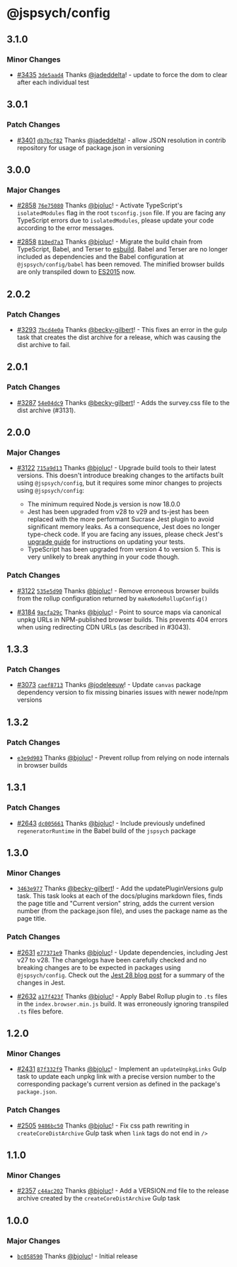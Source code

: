 # @jspsych/config

## 3.1.0

### Minor Changes

- [#3435](https://github.com/jspsych/jsPsych/pull/3435) [`3de5aad4`](https://github.com/jspsych/jsPsych/commit/3de5aad43b538be56a3957be5beb6e9910b74267) Thanks [@jadeddelta](https://github.com/jadeddelta)! - update to force the dom to clear after each individual test

## 3.0.1

### Patch Changes

- [#3401](https://github.com/jspsych/jsPsych/pull/3401) [`db7bcf82`](https://github.com/jspsych/jsPsych/commit/db7bcf82f6491ac8d02c7c4cf89e42d4ddcde1d9) Thanks [@jadeddelta](https://github.com/jadeddelta)! - allow JSON resolution in contrib repository for usage of package.json in versioning

## 3.0.0

### Major Changes

- [#2858](https://github.com/jspsych/jsPsych/pull/2858) [`76e75080`](https://github.com/jspsych/jsPsych/commit/76e75080247e936c6ae8a8227517fb95ce74974b) Thanks [@bjoluc](https://github.com/bjoluc)! - Activate TypeScript's `isolatedModules` flag in the root `tsconfig.json` file. If you are facing any TypeScript errors due to `isolatedModules`, please update your code according to the error messages.

- [#2858](https://github.com/jspsych/jsPsych/pull/2858) [`810ed7a3`](https://github.com/jspsych/jsPsych/commit/810ed7a3d1d9181cf25a9cb11ddd37914cd97483) Thanks [@bjoluc](https://github.com/bjoluc)! - Migrate the build chain from TypeScript, Babel, and Terser to [esbuild](https://esbuild.github.io/). Babel and Terser are no longer included as dependencies and the Babel configuration at `@jspsych/config/babel` has been removed. The minified browser builds are only transpiled down to [ES2015](https://caniuse.com/es6) now.

## 2.0.2

### Patch Changes

- [#3293](https://github.com/jspsych/jsPsych/pull/3293) [`7bcd4e0a`](https://github.com/jspsych/jsPsych/commit/7bcd4e0a25b46e2cf384f6b747092e75fabce00f) Thanks [@becky-gilbert](https://github.com/becky-gilbert)! - This fixes an error in the gulp task that creates the dist archive for a release, which was causing the dist archive to fail.

## 2.0.1

### Patch Changes

- [#3287](https://github.com/jspsych/jsPsych/pull/3287) [`54e04dc9`](https://github.com/jspsych/jsPsych/commit/54e04dc93f54a7a019db1fee4961dcc5e02b6fc0) Thanks [@becky-gilbert](https://github.com/becky-gilbert)! - Adds the survey.css file to the dist archive (#3131).

## 2.0.0

### Major Changes

- [#3122](https://github.com/jspsych/jsPsych/pull/3122) [`715a9d13`](https://github.com/jspsych/jsPsych/commit/715a9d130ec1d4772ce0b61956d8c19be5348fca) Thanks [@bjoluc](https://github.com/bjoluc)! - Upgrade build tools to their latest versions. This doesn't introduce breaking changes to the artifacts built using `@jspsych/config`, but it requires some minor changes to projects using `@jspsych/config`:

  - The minimum required Node.js version is now 18.0.0
  - Jest has been upgraded from v28 to v29 and ts-jest has been replaced with the more performant Sucrase Jest plugin to avoid significant memory leaks. As a consequence, Jest does no longer type-check code. If you are facing any issues, please check Jest's [upgrade guide](https://jestjs.io/docs/upgrading-to-jest29) for instructions on updating your tests.
  - TypeScript has been upgraded from version 4 to version 5. This is very unlikely to break anything in your code though.

### Patch Changes

- [#3122](https://github.com/jspsych/jsPsych/pull/3122) [`535e5d90`](https://github.com/jspsych/jsPsych/commit/535e5d903c4a5d6c71f3eecb73bc62b51e044a1f) Thanks [@bjoluc](https://github.com/bjoluc)! - Remove erroneous browser builds from the rollup configuration returned by `makeNodeRollupConfig()`

- [#3184](https://github.com/jspsych/jsPsych/pull/3184) [`9acfa29c`](https://github.com/jspsych/jsPsych/commit/9acfa29c8db1d7a8816c53ac49651f15493f2cf4) Thanks [@bjoluc](https://github.com/bjoluc)! - Point to source maps via canonical unpkg URLs in NPM-published browser builds. This prevents 404 errors when using redirecting CDN URLs (as described in #3043).

## 1.3.3

### Patch Changes

- [#3073](https://github.com/jspsych/jsPsych/pull/3073) [`caef8713`](https://github.com/jspsych/jsPsych/commit/caef8713e28fd0c4ed85ba86c27254ee8418087a) Thanks [@jodeleeuw](https://github.com/jodeleeuw)! - Update `canvas` package dependency version to fix missing binaries issues with newer node/npm versions

## 1.3.2

### Patch Changes

- [`e3e9d903`](https://github.com/jspsych/jsPsych/commit/e3e9d903462663b694633cdf873accefda453961) Thanks [@bjoluc](https://github.com/bjoluc)! - Prevent rollup from relying on node internals in browser builds

## 1.3.1

### Patch Changes

- [#2643](https://github.com/jspsych/jsPsych/pull/2643) [`dc005661`](https://github.com/jspsych/jsPsych/commit/dc005661420dcc5c8aec62651687fc9aeac5fb65) Thanks [@bjoluc](https://github.com/bjoluc)! - Include previously undefined `regeneratorRuntime` in the Babel build of the `jspsych` package

## 1.3.0

### Minor Changes

- [`3463e977`](https://github.com/jspsych/jsPsych/commit/3463e9778f3c2787b9c75c0f9bd7d19cc79798b3) Thanks [@becky-gilbert](https://github.com/becky-gilbert)! - Add the updatePluginVersions gulp task. This task looks at each of the docs/plugins markdown files, finds the page title and "Current version" string, adds the current version number (from the package.json file), and uses the package name as the page title.

### Patch Changes

- [#2631](https://github.com/jspsych/jsPsych/pull/2631) [`e77371e9`](https://github.com/jspsych/jsPsych/commit/e77371e94b3496361138d681c16840829f4c5cd2) Thanks [@bjoluc](https://github.com/bjoluc)! - Update dependencies, including Jest v27 to v28. The changelogs have been carefully checked and no breaking changes are to be expected in packages using `@jspsych/config`. Check out the [Jest 28 blog post](https://jestjs.io/blog/2022/04/25/jest-28) for a summary of the changes in Jest.

* [#2632](https://github.com/jspsych/jsPsych/pull/2632) [`a17f423f`](https://github.com/jspsych/jsPsych/commit/a17f423f18df24c73baeb06d4079f9f2f9211386) Thanks [@bjoluc](https://github.com/bjoluc)! - Apply Babel Rollup plugin to `.ts` files in the `index.browser.min.js` build. It was erroneously ignoring transpiled `.ts` files before.

## 1.2.0

### Minor Changes

- [#2431](https://github.com/jspsych/jsPsych/pull/2431) [`87f332f9`](https://github.com/jspsych/jsPsych/commit/87f332f92540eef028bbed7284e30c1cf614cc96) Thanks [@bjoluc](https://github.com/bjoluc)! - Implement an `updateUnpkgLinks` Gulp task to update each unpkg link with a precise version number to the corresponding package's current version as defined in the package's `package.json`.

### Patch Changes

- [#2505](https://github.com/jspsych/jsPsych/pull/2505) [`9486bc50`](https://github.com/jspsych/jsPsych/commit/9486bc509f8fe4b4ac4b93510ddd8fd17e5f1b05) Thanks [@bjoluc](https://github.com/bjoluc)! - Fix css path rewriting in `createCoreDistArchive` Gulp task when `link` tags do not end in `/>`

## 1.1.0

### Minor Changes

- [#2357](https://github.com/jspsych/jsPsych/pull/2357) [`c44ac202`](https://github.com/jspsych/jsPsych/commit/c44ac2024ae51cf14efa60ca285bb2e4dc0ebef7) Thanks [@bjoluc](https://github.com/bjoluc)! - Add a VERSION.md file to the release archive created by the `createCoreDistArchive` Gulp task

## 1.0.0

### Major Changes

- [`bc058590`](https://github.com/jspsych/jsPsych/commit/bc058590950285e52116f809e4ccc57bae5a67f5) Thanks [@bjoluc](https://github.com/bjoluc)! - Initial release
